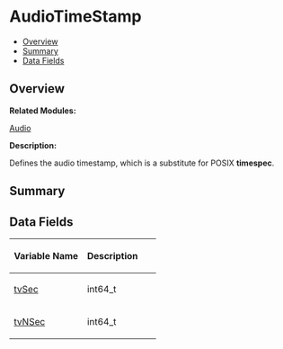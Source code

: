 # AudioTimeStamp<a name="EN-US_TOPIC_0000001055198122"></a>

-   [Overview](#section239589251165630)
-   [Summary](#section1963997057165630)
-   [Data Fields](#pub-attribs)

## **Overview**<a name="section239589251165630"></a>

**Related Modules:**

[Audio](audio.md)

**Description:**

Defines the audio timestamp, which is a substitute for POSIX  **timespec**. 

## **Summary**<a name="section1963997057165630"></a>

## Data Fields<a name="pub-attribs"></a>

<a name="table1649532390165630"></a>
<table><thead align="left"><tr id="row735733302165630"><th class="cellrowborder" valign="top" width="50%" id="mcps1.1.3.1.1"><p id="p296561437165630"><a name="p296561437165630"></a><a name="p296561437165630"></a>Variable Name</p>
</th>
<th class="cellrowborder" valign="top" width="50%" id="mcps1.1.3.1.2"><p id="p895355078165630"><a name="p895355078165630"></a><a name="p895355078165630"></a>Description</p>
</th>
</tr>
</thead>
<tbody><tr id="row749093934165630"><td class="cellrowborder" valign="top" width="50%" headers="mcps1.1.3.1.1 "><p id="p1027197560165630"><a name="p1027197560165630"></a><a name="p1027197560165630"></a><a href="audio.md#gaa6205cc4d86425bc23f2d860f44644ce">tvSec</a></p>
</td>
<td class="cellrowborder" valign="top" width="50%" headers="mcps1.1.3.1.2 "><p id="p222015306165630"><a name="p222015306165630"></a><a name="p222015306165630"></a>int64_t </p>
</td>
</tr>
<tr id="row1580957587165630"><td class="cellrowborder" valign="top" width="50%" headers="mcps1.1.3.1.1 "><p id="p1726466419165630"><a name="p1726466419165630"></a><a name="p1726466419165630"></a><a href="audio.md#gadae6151a2f7e0432dbaf6e89e743de9c">tvNSec</a></p>
</td>
<td class="cellrowborder" valign="top" width="50%" headers="mcps1.1.3.1.2 "><p id="p860474237165630"><a name="p860474237165630"></a><a name="p860474237165630"></a>int64_t </p>
</td>
</tr>
</tbody>
</table>

